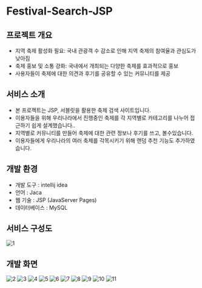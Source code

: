 # Festival-Search-JSP

## 프로젝트 개요
- 지역 축제 활성화 필요: 국내 관광객 수 감소로 인해 지역 축제의 참여율과 관심도가 낮아짐
- 축제 홍보 및 소통 강화: 국내에서 개최되는 다양한 축제를 효과적으로 홍보
- 사용자들이 축제에 대한 의견과 후기를 공유할 수 있는 커뮤니티를 제공

## 서비스 소개
- 본 프로젝트는 JSP, 서블릿을 활용한 축제 검색 사이트입니다.<br>
- 이용자들을 위해 우리나라에서 진행중인 축제를 각 지역별로 카테고리를 나누어 접근하기 쉽게 설계했습니다..<br>
- 지역별로 커뮤니티를 만들어 축제에 대한 관련 정보나 후기를 쓰고, 볼수있습니다.<br>
- 이용자들에게 우리나라의 여러 축제를 각목시키기 위해 랜덤 추천 기능도 추가하였습니다.<br>

## 개발 환경
- 개발 도구 : intellij idea
- 언어 : Jaca
- 웹 기술 : JSP (JavaServer Pages)
- 데이터베이스 : MySQL

## 서비스 구성도
![1](https://github.com/user-attachments/assets/8487418a-3e2b-4880-aa62-8a2675ae763c)

## 개발 화면
![2](https://github.com/user-attachments/assets/4834ed59-1398-4f56-8077-020754705bfe)
![3](https://github.com/user-attachments/assets/7d6f7089-8f6c-4857-84a7-8388d2de4852)
![4](https://github.com/user-attachments/assets/9643177e-3b5f-4276-a1e0-93cd36fe8eab)
![5](https://github.com/user-attachments/assets/5dff2c06-df6a-4e3b-b0bf-308e2919d55c)
![6](https://github.com/user-attachments/assets/a37c81a7-f5c4-45c8-9026-c24da4a3e3a0)
![7](https://github.com/user-attachments/assets/2f97cd62-73a4-4ae3-9a4e-38b44b128fba)
![8](https://github.com/user-attachments/assets/cd2ab2ff-297f-4b38-a278-a1caee7b9306)
![9](https://github.com/user-attachments/assets/4b6f15c8-f4b4-44f9-9014-45e3ef3ec452)
![10](https://github.com/user-attachments/assets/4024cdde-7e73-486a-ab72-e5edf3a7210a)
![11](https://github.com/user-attachments/assets/f03dd20d-61e2-4095-ae37-551cf9edf3f0)
